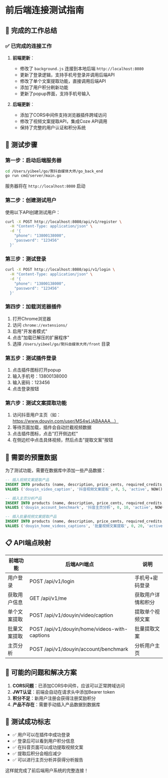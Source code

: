 # 前后端连接测试指南

## 🎯 完成的工作总结

### ✅ 已完成的连接工作

1. **前端更新**：
   - 修改了 `background.js` 连接到本地后端 `http://localhost:8080`
   - 更新了登录逻辑，支持手机号登录并调用后端API
   - 修改了单个文案提取功能，直接调用后端API
   - 添加了用户积分刷新功能
   - 更新了popup界面，支持手机号输入

2. **后端更新**：
   - 添加了CORS中间件支持浏览器插件跨域访问
   - 修改了视频文案提取API，集成Coze API调用
   - 保持了完整的用户认证和积分系统

## 🚀 测试步骤

### 第一步：启动后端服务器
```bash
cd /Users/yibeel/go/聚抖自媒体大师/go_back_end
go run cmd/server/main.go
```
服务器将在 `http://localhost:8080` 启动

### 第二步：创建测试用户
使用以下API创建测试用户：

```bash
curl -X POST http://localhost:8080/api/v1/register \
  -H "Content-Type: application/json" \
  -d '{
    "phone": "13800138000",
    "password": "123456"
  }'
```

### 第三步：测试登录
```bash
curl -X POST http://localhost:8080/api/v1/login \
  -H "Content-Type: application/json" \
  -d '{
    "phone": "13800138000",
    "password": "123456"
  }'
```

### 第四步：加载浏览器插件
1. 打开Chrome浏览器
2. 访问 `chrome://extensions/`
3. 启用"开发者模式"
4. 点击"加载已解压的扩展程序"
5. 选择 `/Users/yibeel/go/聚抖自媒体大师/front` 目录

### 第五步：测试插件登录
1. 点击插件图标打开popup
2. 输入手机号：13800138000
3. 输入密码：123456
4. 点击登录按钮

### 第六步：测试文案提取功能
1. 访问抖音用户主页（如：https://www.douyin.com/user/MS4wLjABAAAA...）
2. 等待页面加载，插件会自动拦截视频数据
3. 点击插件图标，点击"打开侧边栏"
4. 在侧边栏中点击具体视频，然后点击"提取文案"按钮

## 🔧 需要的预置数据

为了测试功能，需要在数据库中添加一些产品数据：

```sql
-- 插入视频文案提取产品
INSERT INTO products (name, description, price_cents, required_credits, status, created_at, updated_at) 
VALUES ('douyin_video_caption', '抖音视频文案提取', 0, 5, 'active', NOW(), NOW());

-- 插入主页分析产品  
INSERT INTO products (name, description, price_cents, required_credits, status, created_at, updated_at)
VALUES ('douyin_account_benchmark', '抖音主页分析', 0, 10, 'active', NOW(), NOW());

-- 插入批量视频文案提取产品
INSERT INTO products (name, description, price_cents, required_credits, status, created_at, updated_at)
VALUES ('douyin_home_videos_captions', '批量视频文案提取', 0, 20, 'active', NOW(), NOW());
```

## 📋 API端点映射

| 前端功能 | 后端API端点 | 说明 |
|---------|------------|------|
| 用户登录 | POST /api/v1/login | 手机号+密码登录 |
| 获取用户信息 | GET /api/v1/me | 获取用户详情和积分 |
| 单个文案提取 | POST /api/v1/douyin/video/caption | 提取单个视频文案 |
| 批量文案提取 | POST /api/v1/douyin/home/videos-with-captions | 批量提取文案 |
| 主页分析 | POST /api/v1/douyin/account/benchmark | 分析用户主页 |

## 🐛 可能的问题和解决方案

1. **CORS问题**：已添加CORS中间件，应该可以正常跨域访问
2. **JWT认证**：前端会自动在请求头中添加Bearer token
3. **积分不足**：新用户注册会获得注册奖励积分
4. **产品不存在**：需要手动插入产品数据到数据库

## 🎉 测试成功标志

- ✅ 用户可以在插件中成功登录
- ✅ 登录后可以看到用户积分信息
- ✅ 在抖音页面可以成功提取视频文案
- ✅ 提取后积分会相应减少
- ✅ 可以进行主页分析并获得分析报告

这样就完成了前后端用户系统的完整连接！
